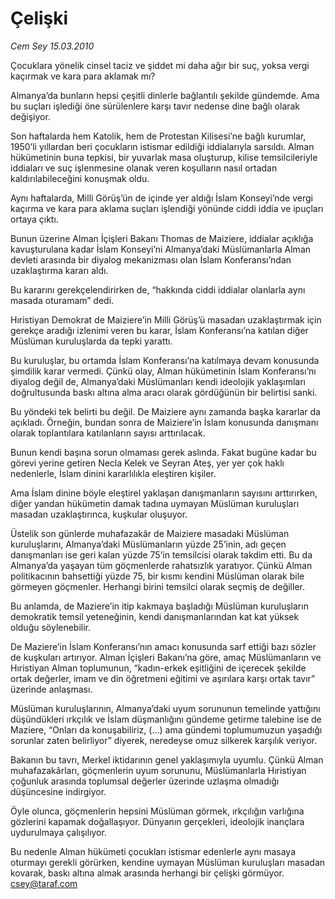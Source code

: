 # Çelişki

*Cem Sey 15.03.2010*

<div class="yazi"><p>Çocuklara yönelik cinsel taciz ve şiddet mi daha ağır bir suç, yoksa vergi kaçırmak ve kara para aklamak mı?</p>
<p>Almanya’da bunların hepsi çeşitli dinlerle bağlantılı şekilde gündemde. Ama bu suçları işlediği öne sürülenlere karşı tavır nedense dine bağlı olarak değişiyor.</p>
<p>Son haftalarda hem Katolik, hem de Protestan Kilisesi’ne bağlı kurumlar, 1950’li yıllardan beri çocukların istismar edildiği iddialarıyla sarsıldı. Alman hükümetinin buna tepkisi, bir yuvarlak masa oluşturup, kilise temsilcileriyle iddiaları ve suç işlenmesine olanak veren koşulların nasıl ortadan kaldırılabileceğini konuşmak oldu.</p>
<p>Aynı haftalarda, Milli Görüş’ün de içinde yer aldığı İslam Konseyi’nde vergi kaçırma ve kara para aklama suçları işlendiği yönünde ciddi iddia ve ipuçları ortaya çıktı.</p>
<p>Bunun üzerine Alman İçişleri Bakanı Thomas de Maiziere, iddialar açıklığa kavuşturulana kadar İslam Konseyi’ni Almanya’daki Müslümanlarla Alman devleti arasında bir diyalog mekanizması olan İslam Konferansı’ndan uzaklaştırma kararı aldı.</p>
<p>Bu kararını gerekçelendirirken de, “hakkında ciddi iddialar olanlarla aynı masada oturamam” dedi.</p>
<p>Hıristiyan Demokrat de Maiziere’in Milli Görüş’ü masadan uzaklaştırmak için gerekçe aradığı izlenimi veren bu karar, İslam Konferansı’na katılan diğer Müslüman kuruluşlarda da tepki yarattı.</p>
<p>Bu kuruluşlar, bu ortamda İslam Konferansı’na katılmaya devam konusunda şimdilik karar vermedi. Çünkü olay, Alman hükümetinin İslam Konferansı’nı diyalog değil de, Almanya’daki Müslümanları kendi ideolojik yaklaşımları doğrultusunda baskı altına alma aracı olarak gördüğünün bir belirtisi sanki.</p>
<p>Bu yöndeki tek belirti bu değil. De Maiziere aynı zamanda başka kararlar da açıkladı. Örneğin, bundan sonra de Maiziere’in İslam konusunda danışmanı olarak toplantılara katılanların sayısı arttırılacak.</p>
<p>Bunun kendi başına sorun olmaması gerek aslında. Fakat bugüne kadar bu görevi yerine getiren Necla Kelek ve Seyran Ateş, yer yer çok haklı nedenlerle, İslam dinini kararlılıkla eleştiren kişiler.</p>
<p>Ama İslam dinine böyle eleştirel yaklaşan danışmanların sayısını arttırırken, diğer yandan hükümetin damak tadına uymayan Müslüman kuruluşları masadan uzaklaştırınca, kuşkular oluşuyor.</p>
<p>Üstelik son günlerde muhafazakâr de Maiziere masadaki Müslüman kuruluşlarını, Almanya’daki Müslümanların yüzde 25’inin, adı geçen danışmanları ise geri kalan yüzde 75’in temsilcisi olarak takdim etti. Bu da Almanya’da yaşayan tüm göçmenlerde rahatsızlık yaratıyor. Çünkü Alman politikacının bahsettiği yüzde 75, bir kısmı kendini Müslüman olarak bile görmeyen göçmenler. Herhangi birini temsilci olarak seçmiş de değiller.</p>
<p>Bu anlamda, de Maziere’in itip kakmaya başladığı Müslüman kuruluşların demokratik temsil yeteneğinin, kendi danışmanlarından kat kat yüksek olduğu söylenebilir.</p>
<p>De Maziere’in İslam Konferansı’nın amacı konusunda sarf ettiği bazı sözler de kuşkuları artırıyor. Alman İçişleri Bakanı’na göre, amaç Müslümanların ve Hıristiyan Alman toplumunun, “kadın-erkek eşitliğini de içerecek şekilde ortak değerler, imam ve din öğretmeni eğitimi ve aşırılara karşı ortak tavır” üzerinde anlaşması.</p>
<p>Müslüman kuruluşlarının, Almanya’daki uyum sorununun temelinde yattığını düşündükleri ırkçılık ve İslam düşmanlığını gündeme getirme talebine ise de Maziere, “Onları da konuşabiliriz, (...) ama gündemi toplumumuzun yaşadığı sorunlar zaten belirliyor” diyerek, neredeyse omuz silkerek karşılık veriyor.</p>
<p>Bakanın bu tavrı, Merkel iktidarının genel yaklaşımıyla uyumlu. Çünkü Alman muhafazakârları, göçmenlerin uyum sorununu, Müslümanlarla Hıristiyan çoğunluk arasında toplumsal değerler üzerinde uzlaşma olmadığı düşüncesine indirgiyor.</p>
<p>Öyle olunca, göçmenlerin hepsini Müslüman görmek, ırkçılığın varlığına gözlerini kapamak doğallaşıyor. Dünyanın gerçekleri, ideolojik inançlara uydurulmaya çalışılıyor.</p>
<p>Bu nedenle Alman hükümeti çocukları istismar edenlerle aynı masaya oturmayı gerekli görürken, kendine uymayan Müslüman kuruluşları masadan kovarak, baskı altına almak arasında herhangi bir çelişki görmüyor. <a href="mailto:csey@taraf.com">csey@taraf.com</a></p>
</div>
